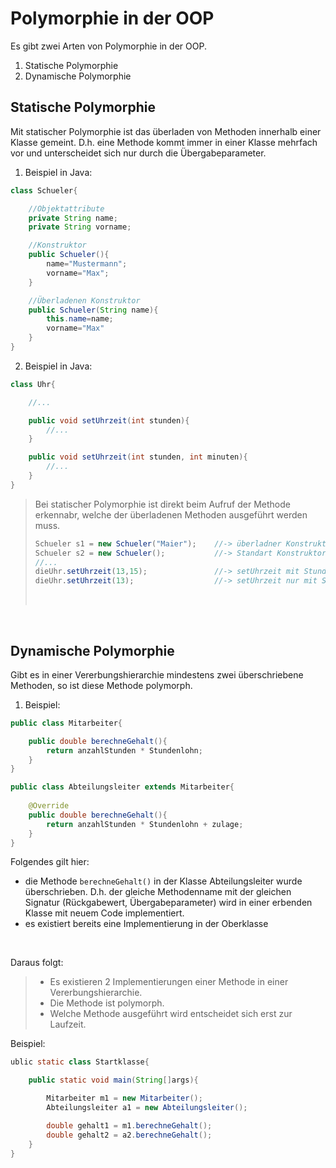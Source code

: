 # Polymorphie in der OOP

Es gibt zwei Arten von Polymorphie in der OOP.

1. Statische Polymorphie 
2. Dynamische Polymorphie

## Statische Polymorphie
Mit statischer Polymorphie ist das überladen von Methoden innerhalb einer Klasse gemeint. D.h. eine Methode kommt immer in einer Klasse mehrfach vor und unterscheidet sich nur durch die Übergabeparameter.

1. Beispiel in Java:
````java
class Schueler{

    //Objektattribute
    private String name;
    private String vorname;

    //Konstruktor 
    public Schueler(){
        name="Mustermann";
        vorname="Max";
    }

    //Überladenen Konstruktor 
    public Schueler(String name){
        this.name=name;
        vorname="Max"
    }
}
````
2. Beispiel in Java:
````java
class Uhr{

    //...

    public void setUhrzeit(int stunden){
        //...
    }

    public void setUhrzeit(int stunden, int minuten){
        //...
    }
}
````
>Bei statischer Polymorphie ist direkt beim Aufruf der Methode erkennabr, welche der überladenen Methoden ausgeführt werden muss. 
>
>````java
>Schueler s1 = new Schueler("Maier");    //-> überladner Konstruktor
>Schueler s2 = new Schueler();           //-> Standart Konstruktor
>//...
>dieUhr.setUhrzeit(13,15);               //-> setUhrzeit mit Stunden und Minuten
>dieUhr.setUhrzeit(13);                  //-> setUhrzeit nur mit Stunden
>````
><br />

<br />

## Dynamische Polymorphie
Gibt es in einer Vererbungshierarchie mindestens zwei überschriebene Methoden, so ist diese Methode polymorph. 

1. Beispiel:
````java
public class Mitarbeiter{

    public double berechneGehalt(){
        return anzahlStunden * Stundenlohn;
    }
}

public class Abteilungsleiter extends Mitarbeiter{
 
    @Override
    public double berechneGehalt(){
        return anzahlStunden * Stundenlohn + zulage;
    }
}
````

Folgendes gilt hier:
- die Methode `berechneGehalt()` in der Klasse Abteilungsleiter wurde überschrieben. D.h. der gleiche Methodenname mit der gleichen Signatur (Rückgabewert, Übergabeparameter) wird in einer erbenden Klasse mit neuem Code implementiert.
- es existiert bereits eine Implementierung in der Oberklasse

<br />

Daraus folgt:
>- Es existieren 2 Implementierungen einer Methode in einer Vererbungshierarchie. 
>- Die Methode ist polymorph. 
>- Welche Methode ausgeführt wird entscheidet sich erst zur Laufzeit.

Beispiel:
````Java
ublic static class Startklasse{

    public static void main(String[]args){

        Mitarbeiter m1 = new Mitarbeiter();
        Abteilungsleiter a1 = new Abteilungsleiter();

        double gehalt1 = m1.berechneGehalt();
        double gehalt2 = a2.berechneGehalt();
    }
}
````